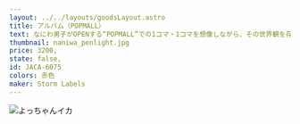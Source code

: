 ```yaml
---
layout: ../../layouts/goodsLayout.astro
title: アルバム（POPMALL）
text: なにわ男子がOPENする“POPMALL”での1コマ・1コマを想像しながら、その世界観を存分にお楽しみ下さい。
thumbnail: naniwa_penlight.jpg
price: 3200,
state: false,
id: JACA-6075
colors: 赤色
maker: Storm Labels
---
```


![よっちゃんイカ](/images/naniwa_penlight.jpg)
